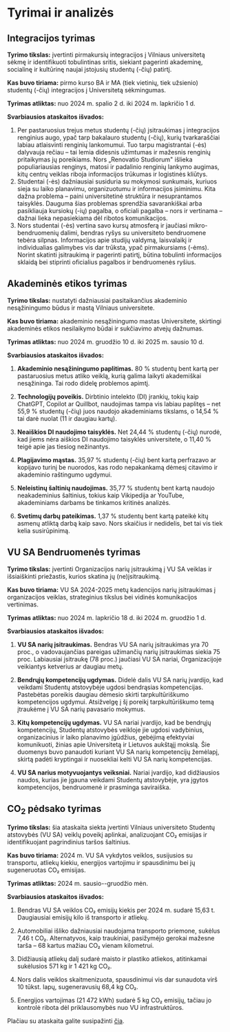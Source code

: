 # Tyrimai ir analizės

## Integracijos tyrimas

**Tyrimo tikslas:** įvertinti pirmakursių integracijos į Vilniaus
universitetą sėkmę ir identifikuoti tobulintinas sritis, siekiant
pagerinti akademinę, socialinę ir kultūrinę naujai įstojusių studentų
(-čių) patirtį.

**Kas buvo tiriama:** pirmo kurso BA ir MA (tiek vietinių, tiek
užsienio) studentų (-čių) integracijos į Universitetą sėkmingumas.

**Tyrimas atliktas:** nuo 2024 m. spalio 2 d. iki 2024 m. lapkričio 1 d.

**Svarbiausios ataskaitos išvados:**

1. Per pastaruosius trejus metus studentų (-čių) įsitraukimas į
integracijos renginius augo, ypač tarp bakalauro studentų (-čių), kurių
tvarkaraščiai labiau atlaisvinti renginių lankomumui. Tuo tarpu
magistrantai (-ės) dalyvauja rečiau – tai lemia didesnis užimtumas ir
mažesnis renginių pritaikymas jų poreikiams. Nors „Renovatio Studiorum"
išlieka populiariausias renginys, matosi ir padalinio renginių lankymo
augimas, kitų centrų veiklas riboja informacijos trūkumas ir logistinės
kliūtys.
2. Studentai (-ės) dažniausiai susiduria su mokymosi sunkumais, kuriuos
sieja su laiko planavimu, organizuotumu ir informacijos įsiminimu. Kita
dažna problema – paini universitetinė struktūra ir nesuprantamos
taisyklės. Dauguma šias problemas sprendžia savarankiškai arba
pasikliauja kursiokų (-ių) pagalba, o oficiali pagalba – nors ir
vertinama – dažnai lieka nepasiekiama dėl ribotos komunikacijos.
3. Nors studentai (-ės) vertina savo kursų atmosferą ir jaučiasi
mikro-bendruomenių dalimi, bendras ryšys su universiteto bendruomene
tebėra silpnas. Informacijos apie studijų valdymą, laisvalaikį ir
individualias galimybes vis dar trūksta, ypač pirmakursiams (-ėms).
Norint skatinti įsitraukimą ir pagerinti patirtį, būtina tobulinti
informacijos sklaidą bei stiprinti oficialius pagalbos ir bendruomenės
ryšius.

## Akademinės etikos tyrimas

**Tyrimo tikslas:** nustatyti dažniausiai pasitaikančius akademinio
nesąžiningumo būdus ir mastą Vilniaus universitete.

**Kas buvo tiriama:** akademinio nesąžiningumo mastas Universitete,
skirtingi akademinės etikos nesilaikymo būdai ir sukčiavimo atvejų
dažnumas.

**Tyrimas atliktas:** nuo 2024 m. gruodžio 10 d. iki 2025 m. sausio 10
d.

**Svarbiausios ataskaitos išvados:**

1. **Akademinio nesąžiningumo paplitimas.** 80 % studentų bent kartą per
  pastaruosius metus atliko veiklą, kurią galima laikyti akademiškai
  nesąžininga. Tai rodo didelę problemos apimtį.

2. **Technologijų poveikis.** Dirbtinio intelekto (DI) įrankių, tokių
  kaip ChatGPT, Copilot ar Quillbot, naudojimas tampa vis labiau
  paplitęs – net 55,9 % studentų (-čių) juos naudojo akademiniams
  tikslams, o 14,54 % tai darė nuolat (11 ir daugiau kartų).

3. **Neaiškios DI naudojimo taisyklės.** Net 24,44 % studentų (-čių)
  nurodė, kad jiems nėra aiškios DI naudojimo taisyklės universitete, o
  11,40 % teigė apie jas tiesiog nežinantys.

4. **Plagijavimo mąstas.** 35,97 % studentų (-čių) bent kartą perfrazavo
  ar kopijavo turinį be nuorodos, kas rodo nepakankamą dėmesį citavimo
  ir akademinio raštingumo ugdymui.

5. **Neleistinų šaltinių naudojimas.** 35,77 % studentų bent kartą
  naudojo neakademinius šaltinius, tokius kaip Vikipedija ar YouTube,
  akademiniams darbams be tinkamos kritinės analizės.

6. **Svetimų darbų pateikimas.** 1,37 % studentų bent kartą pateikė kitų
  asmenų atliktą darbą kaip savo. Nors skaičius ir nedidelis, bet tai
  vis tiek kelia susirūpinimą.

## VU SA Bendruomenės tyrimas

**Tyrimo tikslas:** įvertinti Organizacijos narių įsitraukimą į VU SA
veiklas ir išsiaiškinti priežastis, kurios skatina jų (ne)įsitraukimą.

**Kas buvo tiriama:** VU SA 2024-2025 metų kadencijos narių įsitraukimas
į organizacijos veiklas, strateginius tikslus bei vidinės komunikacijos
vertinimas.

**Tyrimas atliktas:** nuo 2024 m. lapkričio 18 d. iki 2024 m. gruodžio 1
d.

**Svarbiausios ataskaitos išvados:**

1. **VU SA narių įsitraukimas.** Bendras VU SA narių įsitraukimas yra 70
  proc., o vadovaujančias pareigas užimančių narių įsitraukimas siekia
  75 proc. Labiausiai įsitraukę (78 proc.) jaučiasi VU SA nariai,
  Organizacijoje veikiantys ketverius ar daugiau metų.

2. **Bendrųjų kompetencijų ugdymas.** Didelė dalis VU SA narių įvardijo,
  kad veikdami Studentų atstovybėje ugdosi bendrąsias kompetencijas.
  Pastebėtas poreikis daugiau dėmesio skirti tarpkultūriškumo
  kompetencijos ugdymui. Atsižvelgę į šį poreikį tarpkultūriškumo temą
  įtraukėme į VU SA narių pavasario mokymus.

3. **Kitų kompetencijų ugdymas.** VU SA nariai įvardijo, kad be bendrųjų
  kompetencijų, Studentų atstovybės veikloje jie ugdosi vadybinius,
  organizacinius ir laiko planavimo įgūdžius, gebėjimą efektyviai
  komunikuoti, žinias apie Universitetą ir Lietuvos aukštąjį mokslą. Šie
  duomenys buvo panaudoti kuriant VU SA narių kompetencijų žemėlapį,
  skirtą padėti kryptingai ir nuosekliai kelti VU SA narių
  kompetencijas.

4. **VU SA narius motyvuojantys veiksniai.** Nariai įvardijo, kad
  didžiausios naudos, kurias jie įgauna veikdami Studentų atstovybėje,
  yra įgytos kompetencijos, bendruomenė ir prasminga saviraiška.

## CO<sub>2</sub> pėdsako tyrimas

**Tyrimo tikslas:** šia ataskaita siekta įvertinti Vilniaus universiteto
Studentų atstovybės (VU SA) veiklų poveikį aplinkai, analizuojant CO₂
emisijas ir identifikuojant pagrindinius taršos šaltinius.

**Kas buvo tiriama:** 2024 m. VU SA vykdytos veiklos, susijusios su
transportu, atliekų kiekiu, energijos vartojimu ir spausdinimu bei jų
sugeneruotas CO₂ emisijas.

**Tyrimas atliktas:** 2024 m. sausio--gruodžio mėn.

**Svarbiausios ataskaitos išvados:**

1. Bendras VU SA veiklos CO₂ emisijų kiekis per 2024 m. sudarė 15,63 t.
  Daugiausiai emisijų kilo iš transporto ir atliekų.

2. Automobiliai išliko dažniausiai naudojama transporto priemone, sukėlus
  7,46 t CO₂. Alternatyvos, kaip traukiniai, pasižymėjo gerokai mažesne
  tarša – 68 kartus mažiau CO₂ vienam kilometrui.

3. Didžiausią atliekų dalį sudarė maisto ir plastiko atliekos,
  atitinkamai sukėlusios 571 kg ir 1 421 kg CO₂.

4. Nors dalis veiklos skaitmenizuota, spausdinimui vis dar sunaudota virš
  10 tūkst. lapų, sugeneravusių 68,4 kg CO₂.

5. Energijos vartojimas (21 472 kWh) sudarė 5 kg CO₂ emisijų, tačiau jo
  kontrolė ribota dėl priklausomybės nuo VU infrastruktūros.

Plačiau su ataskaita galite susipažinti [čia](https://www.vusa.lt/lt/naujiena/vu-sa-co-ataskaita-2024-metais).
